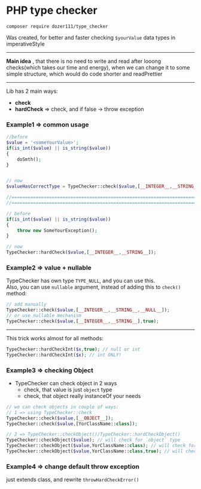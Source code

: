 # PHP type checker

`composer require dozer111/type_checker`

Was created, for better and faster checking `$yourValue` data types in imperativeStyle        

---

**Main idea** , that there is no need to write and read after looong checks(which takes our time and energy),
when we can change it to some simple structure, which would do code shorter and readPrettier     

---

Lib has 2 main ways:
* **check**
* **hardCheck** => check, and if false -> throw exception




### Example1 => common usage
```php
//before
$value = '<someYourValue>';
if(is_int($value) || is_string($value))
{
    doSmth();
}


// now
$valueHasCorrectType = TypeChecker::check($value,[__INTEGER__,__STRING__]);

//========================================================================================================================
//========================================================================================================================

// before
if(is_int($value) || is_string($value))
{
    throw new SomeYourException();
}

// now
TypeChecker::hardCheck($value,[__INTEGER__,__STRING__]);
```

### Example2 => value + nullable
TypeChecker has own type `TYPE_NULL`, and you can use this.  
Also, you can use `nullable` argument, instead of adding this to `check()` method:
```php
// add manually
TypeChecker::check($value,[__INTEGER__,__STRING__,__NULL__]);
// or use nullable mechanism
TypeChecker::check($value,[__INTEGER__,__STRING__],true);
```
---

This trick works almost for all methods:
```php
TypeChecker::hardCheckInt($x,true); // null or int
TypeChecker::hardCheckInt($x); // int ONLY!
```

### Example3 => checking Object
* TypeChecker can check object in 2 ways
    * check, that value is just `object` type
    * check, that object really instanceOf your needs

```php
// we can check objects in couple of ways:
// 1 => using TypeChecker::check
TypeChecker::check($value,[__OBJECT__]);
TypeChecker::check($value,[YorClassName::class]);

// 2 => TypeChecker::checkObject()/TypeChecker::hardCheckObject()
TypeChecker::checkObject($value); // will check for `object` type
TypeChecker::checkObject($value,YorClassName::class); // will check for `object` && YorClassName types
TypeChecker::checkObject($value,YorClassName::class,true); // will check for (`object` && YorClassName) or null types
```


### Example4 => change default throw exception
just extends class, and rewrite `throwHardCheckError()`